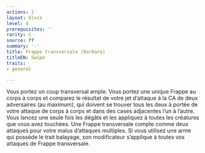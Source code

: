 ```yaml
---
actions: 2
layout: block
level: 4
prerequisites: ''
rarity: C
source: ??
summary: '-'
title: Frappe transversale (Barbare)
titleEN: Swipe
traits:
- general

---
```


<p>Vous portez un coup transversal ample. Vous portez une unique Frappe au corps à corps et comparez le résultat de votre jet d’attaque à la CA de deux adversaires (au maximum), qui doivent se trouver tous les deux à portée de votre attaque de corps à corps et dans des cases adjacentes l’un à l’autre. Vous lancez une seule fois les dégâts et les appliquez à toutes les créatures que vous avez touchées. Une Frappe transversale compte comme deux attaques pour votre malus d’attaques multiples. Si vous utilisez une arme qui possède le trait balayage, son modificateur s’applique à toutes vos attaques de Frappe transversale.</p>
